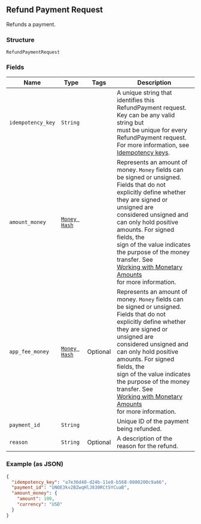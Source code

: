## Refund Payment Request

Refunds a payment.

### Structure

`RefundPaymentRequest`

### Fields

| Name | Type | Tags | Description |
|  --- | --- | --- | --- |
| `idempotency_key` | `String` |  | A unique string that identifies this RefundPayment request. Key can be any valid string but<br>must be unique for every RefundPayment request.<br>For more information, see [Idempotency keys](https://developer.squareup.com/docs/working-with-apis/idempotency). |
| `amount_money` | [`Money Hash`](/doc/models/money.md) |  | Represents an amount of money. `Money` fields can be signed or unsigned.<br>Fields that do not explicitly define whether they are signed or unsigned are<br>considered unsigned and can only hold positive amounts. For signed fields, the<br>sign of the value indicates the purpose of the money transfer. See<br>[Working with Monetary Amounts](https://developer.squareup.com/docs/build-basics/working-with-monetary-amounts)<br>for more information. |
| `app_fee_money` | [`Money Hash`](/doc/models/money.md) | Optional | Represents an amount of money. `Money` fields can be signed or unsigned.<br>Fields that do not explicitly define whether they are signed or unsigned are<br>considered unsigned and can only hold positive amounts. For signed fields, the<br>sign of the value indicates the purpose of the money transfer. See<br>[Working with Monetary Amounts](https://developer.squareup.com/docs/build-basics/working-with-monetary-amounts)<br>for more information. |
| `payment_id` | `String` |  | Unique ID of the payment being refunded. |
| `reason` | `String` | Optional | A description of the reason for the refund. |

### Example (as JSON)

```json
{
  "idempotency_key": "a7e36d40-d24b-11e8-b568-0800200c9a66",
  "payment_id": "UNOE3kv2BZwqHlJ830RCt5YCuaB",
  "amount_money": {
    "amount": 100,
    "currency": "USD"
  }
}
```

